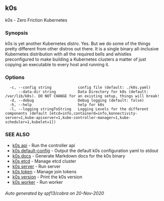## k0s

k0s - Zero Friction Kubernetes

### Synopsis

k0s is yet another Kubernetes distro. Yes. But we do some of the things pretty different from other distros out there.
It is a single binary all-inclusive Kubernetes distribution with all the required bells and whistles preconfigured to make 
building a Kubernetes clusters a matter of just copying an executable to every host and running it.

### Options

```
  -c, --config string            config file (default: ./k0s.yaml)
      --data-dir string          Data Directory for k0s (default: /var/lib/k0s). DO NOT CHANGE for an existing setup, things will break!
  -d, --debug                    Debug logging (default: false)
  -h, --help                     help for k0s
  -l, --logging stringToString   Logging Levels for the different components (default [etcd=info,containerd=info,konnectivity-server=1,kube-apiserver=1,kube-controller-manager=1,kube-scheduler=1,kubelet=1])
```

### SEE ALSO

* [k0s api](k0s_api.md)	 - Run the controller api
* [k0s default-config](k0s_default-config.md)	 - Output the default k0s configuration yaml to stdout
* [k0s docs](k0s_docs.md)	 - Generate Markdown docs for the k0s binary
* [k0s etcd](k0s_etcd.md)	 - Manage etcd cluster
* [k0s server](k0s_server.md)	 - Run server
* [k0s token](k0s_token.md)	 - Manage join tokens
* [k0s version](k0s_version.md)	 - Print the k0s version
* [k0s worker](k0s_worker.md)	 - Run worker

###### Auto generated by spf13/cobra on 20-Nov-2020

